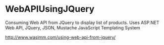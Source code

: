 # WebAPIUsingJQuery
Consuming Web API from JQuery to display list of products. Uses ASP.NET Web API, JQuery, JSON, Mustache JavaScript Templating System

http://www.wasimm.com/using-web-api-from-jquery/
